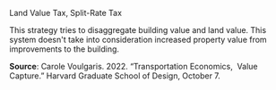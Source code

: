 Land Value Tax, Split-Rate Tax 

This strategy tries to disaggregate building value and land value. This system doesn't take into consideration increased property value from improvements to the building. 

**Source**: Carole Voulgaris. 2022. “Transportation Economics,  Value Capture.” Harvard Graduate School of Design, October 7.